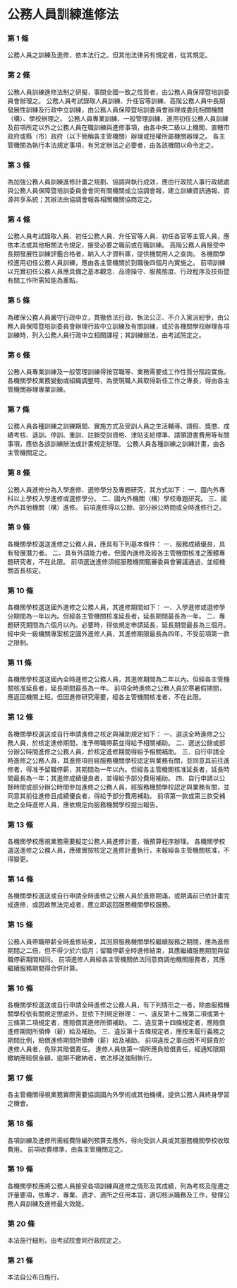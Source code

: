 # 公務人員訓練進修法

### 第 1 條

公務人員之訓練及進修，依本法行之。但其他法律另有規定者，從其規定。

### 第 2 條

公務人員訓練進修法制之研擬，事關全國一致之性質者，由公務人員保障暨培訓委員會辦理之。
公務人員考試錄取人員訓練、升任官等訓練、高階公務人員中長期發展性訓練及行政中立訓練，由公務人員保障暨培訓委員會辦理或委託相關機關（構）、學校辦理之。
公務人員專業訓練、一般管理訓練、進用初任公務人員訓練及前項所定以外之公務人員在職訓練與進修事項，由各中央二級以上機關、直轄市政府或縣（市）政府（以下簡稱各主管機關）辦理或授權所屬機關辦理之。
各主管機關為執行本法規定事項，有另定辦法之必要者，由各該機關以命令定之。

### 第 3 條

為加強公務人員訓練進修計畫之規劃、協調與執行成效，應由行政院人事行政總處與公務人員保障暨培訓委員會會同有關機關成立協調會報，建立訓練資訊通報、資源共享系統；其辦法由協調會報各相關機關協商定之。

### 第 4 條

公務人員考試錄取人員、初任公務人員、升任官等人員、初任各官等主管人員，應依本法或其他相關法令規定，接受必要之職前或在職訓練。
高階公務人員接受中長期發展性訓練評鑑合格者，納入人才資料庫，提供機關用人之查詢。
各機關學校進用初任公務人員訓練，應由各主管機關於到職後四個月內實施之。
前項訓練以充實初任公務人員應具備之基本觀念、品德操守、服務態度、行政程序及技術暨有關工作所需知能為重點。

### 第 5 條

為確保公務人員嚴守行政中立，貫徹依法行政、執法公正、不介入黨派紛爭，由公務人員保障暨培訓委員會辦理行政中立訓練及有關訓練，或於各機關學校辦理各項訓練時，列入公務人員行政中立相關課程；其訓練辦法，由考試院定之。

### 第 6 條

公務人員專業訓練及一般管理訓練得按官職等、業務需要或工作性質分階段實施。
各機關學校業務變動或組織調整時，為使現職人員取得新任工作之專長，得由各主管機關辦理專業訓練。

### 第 7 條

公務人員各種訓練之訓練期間、實施方式及受訓人員之生活輔導、請假、獎懲、成績考核、退訓、停訓、重訓、註銷受訓資格、津貼支給標準、請領證書費用等有關事項，應依各該訓練辦法或計畫規定辦理。
公務人員各種訓練之訓練計畫，由各主管機關定之。

### 第 8 條

公務人員進修分為入學進修、選修學分及專題研究，其方式如下：
一、國內外專科以上學校入學進修或選修學分。
二、國內外機關（構）學校專題研究。
三、國內外其他機關（構）進修。
前項進修得以公餘、部分辦公時間或全時進修行之。

### 第 9 條

各機關學校選送進修之公務人員，應具有下列基本條件：
一、服務成績優良，具有發展潛力者。
二、具有外語能力者。但國內進修及經各主管機關核准之團體專題研究者，不在此限。
前項選送進修須經服務機關甄審委員會審議通過，並經機關首長核定。

### 第 10 條

各機關學校選送國外進修之公務人員，其進修期間如下：
一、入學進修或選修學分期間為一年以內。但經各主管機關核准延長者，延長期間最長為一年。
二、專題研究期間為六個月以內。必要時，得依規定申請延長，延長期間最長為三個月。
經中央一級機關專案核定國外進修人員，其進修期限最長為四年，不受前項第一款之限制。

### 第 11 條

各機關學校選送國內全時進修之公務人員，其進修期間為二年以內。但經各主管機關核准延長者，延長期間最長為一年。
前項全時進修之公務人員於寒暑假期間，應返回機關上班。但因進修研究需要，經各主管機關核准者，不在此限。

### 第 12 條

各機關學校選送或自行申請進修之核定與補助規定如下：
一、選送全時進修之公務人員，於核定進修期間，准予帶職帶薪並得給予相關補助。
二、選送公餘或部分辦公時間進修之公務人員，於核定進修期間得給予相關補助。
三、自行申請全時進修之公務人員，其進修項目經服務機關學校認定與業務有關，並同意其前往進修者，得准予留職停薪，其期間為一年以內。但經各主管機關核准延長者，延長時間最長為一年；其進修成績優良者，並得給予部分費用補助。
四、自行申請以公餘時間或部分辦公時間參加進修之公務人員，經服務機關學校認定與業務有關，並同意其前往進修且成績優良者，得給予部分費用補助。
前項第一款或第三款受補助之全時進修人員，應依規定向服務機關學校提出報告。

### 第 13 條

各機關學校應視業務需要擬定公務人員進修計畫，循預算程序辦理。
各機關學校選送進修之公務人員，應確實按核定之進修計畫執行，未報經各主管機關核准，不得變更。

### 第 14 條

各機關學校選送或自行申請全時進修之公務人員於進修期滿，或期滿前已依計畫完成進修，或因故無法完成者，應立即返回服務機關學校服務。

### 第 15 條

公務人員帶職帶薪全時進修結束，其回原服務機關學校繼續服務之期間，應為進修期間之二倍，但不得少於六個月；留職停薪全時進修結束，其應繼續服務期間與留職停薪期間相同。
前項進修人員經各主管機關依法同意商調他機關服務者，其應繼續服務期間得合併計算。

### 第 16 條

各機關學校選送或自行申請全時進修之公務人員，有下列情形之一者，除由服務機關學校依有關規定懲處外，並依下列規定辦理：
一、違反第十二條第二項或第十三條第二項規定者，應賠償其進修所領補助。
二、違反第十四條規定者，應賠償進修期間所領俸（薪）給及補助。
三、違反第十五條規定者，應按未履行義務之期間比例，賠償進修期間所領俸（薪）給及補助。
前項違反之事由因不可歸責於進修人員者，免除其賠償責任。
進修人員依第一項所應負賠償責任，經通知限期繳納應賠償金額，逾期不繳納者，依法移送強制執行。

### 第 17 條

各主管機關得視業務實際需要協調國內外學術或其他機構，提供公務人員終身學習之機會。

### 第 18 條

各項訓練及進修所需經費除編列預算支應外，得向受訓人員或其服務機關學校收取費用。
前項收費標準，由各主管機關定之。

### 第 19 條

各機關學校應將公務人員接受各項訓練與進修之情形及其成績，列為考核及陞遷之評量要項，依專才、專業、適才、適所之任用本旨，適切核派職務及工作，發揮公務人員訓練及進修最大效能。

### 第 20 條

本法施行細則，由考試院會同行政院定之。

### 第 21 條

本法自公布日施行。
